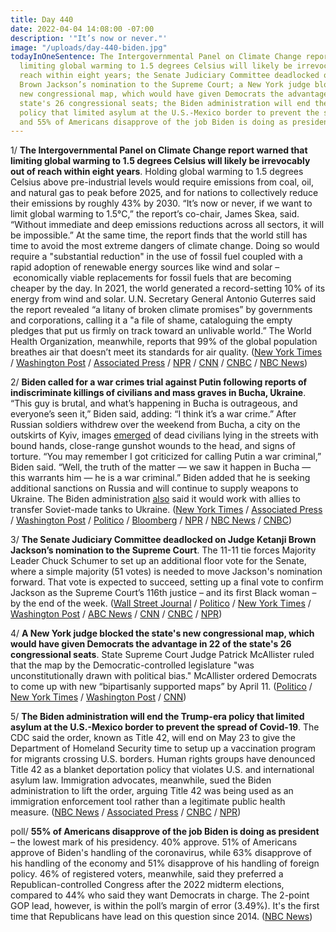 ```yaml
---
title: Day 440
date: 2022-04-04 14:08:00 -07:00
description: '"It’s now or never."'
image: "/uploads/day-440-biden.jpg"
todayInOneSentence: The Intergovernmental Panel on Climate Change report warned that
  limiting global warming to 1.5 degrees Celsius will likely be irrevocably out of
  reach within eight years; the Senate Judiciary Committee deadlocked on Judge Ketanji
  Brown Jackson’s nomination to the Supreme Court; a New York judge blocked the state's
  new congressional map, which would have given Democrats the advantage in 22 of the
  state's 26 congressional seats; the Biden administration will end the Trump-era
  policy that limited asylum at the U.S.-Mexico border to prevent the spread of Covid-19;
  and 55% of Americans disapprove of the job Biden is doing as president.
---
```


1/ **The Intergovernmental Panel on Climate Change report warned that limiting global warming to 1.5 degrees Celsius will likely be irrevocably out of reach within eight years**. Holding global warming to 1.5 degrees Celsius above pre-industrial levels would require emissions from coal, oil, and natural gas to peak before 2025, and for nations to collectively reduce their emissions by roughly 43% by 2030. “It’s now or never, if we want to limit global warming to 1.5°C,” the report’s co-chair, James Skea, said. “Without immediate and deep emissions reductions across all sectors, it will be impossible.” At the same time, the report finds that the world still has time to avoid the most extreme dangers of climate change. Doing so would require a "substantial reduction" in the use of fossil fuel coupled with a rapid adoption of renewable energy sources like wind and solar – economically viable replacements for fossil fuels that are becoming cheaper by the day. In 2021, the world generated a record-setting 10% of its energy from wind and solar. U.N. Secretary General Antonio Guterres said the report revealed “a litany of broken climate promises” by governments and corporations, calling it a "a file of shame, cataloguing the empty pledges that put us firmly on track toward an unlivable world.” The World Health Organization, meanwhile, reports that 99% of the global population breathes air that doesn’t meet its standards for air quality. ([New York Times](https://www.nytimes.com/2022/04/04/climate/climate-change-ipcc-un.html) / [Washington Post](https://www.washingtonpost.com/climate-environment/2022/04/04/climate-change-report-united-nations-ipcc/) / [Associated Press](https://apnews.com/article/climate-united-nations-paris-europe-berlin-802ae4475c9047fb6d82ac88b37a690e) / [NPR](https://www.npr.org/2022/04/04/1090577162/climate-change-un-ipcc-report) / [CNN](https://www.cnn.com/2022/04/04/world/un-ipcc-climate-report-mitigation-fossil-fuels/index.html) / [CNBC](https://www.cnbc.com/2022/04/04/ipcc-report-climate-scientists-issue-ultimatum-on-1point5-degrees-goal.html) / [NBC News](https://www.nbcnews.com/science/environment/says-99-percent-worlds-population-breathes-poor-quality-air-rcna22822))

2/ **Biden called for a war crimes trial against Putin following reports of indiscriminate killings of civilians and mass graves in Bucha, Ukraine**. “This guy is brutal, and what’s happening in Bucha is outrageous, and everyone’s seen it,” Biden said, adding: “I think it’s a war crime.” After Russian soldiers withdrew over the weekend from Bucha, a city on the outskirts of Kyiv, images [emerged](https://www.politico.com/news/2022/04/03/ukraine-accuses-russia-massacre-00022595) of dead civilians lying in the streets with bound hands, close-range gunshot wounds to the head, and signs of torture. “You may remember I got criticized for calling Putin a war criminal,” Biden said. “Well, the truth of the matter — we saw it happen in Bucha — this warrants him — he is a war criminal.” Biden added that he is seeking additional sanctions on Russia and will continue to supply weapons to Ukraine. The Biden administration [also](https://www.nytimes.com/2022/04/01/us/politics/us-tanks-ukraine.html) said it would work with allies to transfer Soviet-made tanks to Ukraine. ([New York Times](https://www.nytimes.com/live/2022/04/04/world/ukraine-russia-war#biden-bucha-war-crime) / [Associated Press](https://apnews.com/article/russia-ukraine-war-crimes-biden-putin-84767d1c3c35a7a36f2f70ceaccc3fa0) / [Washington Post](https://www.washingtonpost.com/world/2022/04/04/russia-ukraine-war-news-putin-live-updates/) / [Politico](https://www.politico.com/news/2022/04/04/biden-bucha-massacre-war-crime-00022690) / [Bloomberg](https://www.bloomberg.com/news/articles/2022-04-04/biden-urges-more-sanctions-on-russia-calls-for-war-crimes-trial?sref=MIBMEEoj) / [NPR](https://www.npr.org/live-updates/ukraine-russia-bucha-graves-04-04-2022#biden-says-atrocities-in-bucha-show-putin-is-a-war-criminal) / [NBC News](https://www.nbcnews.com/politics/white-house/biden-planning-new-sanctions-russia-reports-mass-killings-bucha-rcna22835) / [CNBC](https://www.cnbc.com/2022/04/04/biden-calls-to-put-putin-on-trial-for-war-crimes-over-russias-actions-in-ukraine.html))

3/ **The Senate Judiciary Committee deadlocked on Judge Ketanji Brown Jackson’s nomination to the Supreme Court**. The 11-11 tie forces Majority Leader Chuck Schumer to set up an additional floor vote for the Senate, where a simple majority (51 votes) is needed to move Jackson's nomination forward. That vote is expected to succeed, setting up a final vote to confirm Jackson as the Supreme Court’s 116th justice – and its first Black woman – by the end of the week. ([Wall Street Journal](https://www.wsj.com/articles/supreme-court-pick-ketanji-brown-jackson-moves-toward-confirmation-11649085652?mod=hp_lead_pos3) / [Politico](https://www.politico.com/news/2022/04/04/senate-confirm-jackson-gop-00022673) / [New York Times](https://www.nytimes.com/2022/04/04/us/politics/ketanji-brown-jackson-judiciary-committee.html) / [Washington Post](https://www.washingtonpost.com/politics/2022/04/04/senate-vote-ketanji-brown-jackson/) / [ABC News](https://abcnews.go.com/Politics/senate-judiciary-committee-vote-judge-ketanji-brown-jacksons/story?id=83863821) / [CNN](https://www.cnn.com/2022/04/04/politics/ketanji-brown-jackson-committee-vote/index.html) / [CNBC](https://www.cnbc.com/2022/04/04/senate-panel-votes-on-biden-supreme-court-pick-ketanji-brown-jacksons-nomination.html) / [NPR](https://www.npr.org/2022/04/04/1089833711/scotus-nominee-ketanji-jackson-brown-senate-judiciary-vote))

4/ **A New York judge blocked the state's new congressional map, which would have given Democrats the advantage in 22 of the state's 26 congressional seats**. State Supreme Court Judge Patrick McAllister ruled that the map by the Democratic-controlled legislature "was unconstitutionally drawn with political bias." McAllister ordered Democrats to come up with new “bipartisanly supported maps” by April 11. ([Politico](https://www.politico.com/news/2022/03/31/new-york-judge-democrats-redistricting-plan-00022161) / [New York Times](https://www.nytimes.com/2022/03/31/nyregion/judge-new-york-redistricting-gerrymandering.html) / [Washington Post](https://www.washingtonpost.com/politics/2022/03/31/new-york-judge-strikes-down-democratic-drawn-maps/) / [CNN](https://www.cnn.com/2022/03/31/politics/new-york-map-struck-down/))

5/ **The Biden administration will end the Trump-era policy that limited asylum at the U.S.-Mexico border to prevent the spread of Covid-19**. The CDC said the order, known as Title 42, will end on May 23 to give the Department of Homeland Security time to setup up a vaccination program for migrants crossing U.S. borders. Human rights groups have denounced Title 42 as a blanket deportation policy that violates U.S. and international asylum law. Immigration advocates, meanwhile, sued the Biden administration to lift the order, arguing Title 42 was being used as an immigration enforcement tool rather than a legitimate public health measure. ([NBC News](https://www.nbcnews.com/politics/immigration/biden-admin-will-officially-end-title-42-covid-restriction-border-may-rcna22610) / [Associated Press](https://apnews.com/article/immigration-covid-health-public-health-united-states-b67b75c7f39b812e35dccdbeb44438aa) / [CNBC](https://www.cnbc.com/2022/04/01/cdc-will-end-title-42-used-to-expel-migrants-during-covid.html) / [NPR](https://www.npr.org/2022/04/01/1089690477/cdc-pandemic-border-rules-migration-dhs))

poll/ **55% of Americans disapprove of the job Biden is doing as president** – the lowest mark of his presidency. 40% approve. 51% of Americans approve of Biden's handling of the coronavirus, while 63% disapprove of his handling of the economy and 51% disapprove of his handling of foreign policy.  46% of registered voters, meanwhile, said they preferred a Republican-controlled Congress after the 2022 midterm elections, compared to 44% who said they want Democrats in charge. The 2-point GOP lead, however, is within the poll’s margin of error (3.49%). It's the first time that  Republicans have lead on this question since 2014. ([NBC News](https://www.nbcnews.com/politics/meet-the-press/bidens-job-approval-falls-lowest-level-presidency-war-inflation-fears-rcna21679))